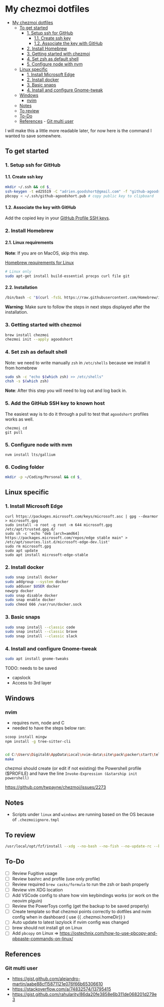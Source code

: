 # My chezmoi dotfiles

<!--toc:start-->

- [My chezmoi dotfiles](#my-chezmoi-dotfiles)
  - [To get started](#to-get-started)
    - [1. Setup ssh for GitHub](#1-setup-ssh-for-github)
      - [1.1. Create ssh key](#11-create-ssh-key)
      - [1.2. Associate the key with GitHub](#12-associate-the-key-with-github)
    - [2. Install Homebrew](#2-install-homebrew)
    - [3. Getting started with chezmoi](#3-getting-started-with-chezmoi)
    - [4. Set zsh as default shell](#4-set-zsh-as-default-shell)
    - [5. Configure node with nvm](#5-configure-node-with-nvm)
  - [Linux specific](#linux-specific)
    - [1. Install Microsoft Edge](#1-install-microsoft-edge)
    - [2. Install docker](#2-install-docker)
    - [3. Basic snaps](#3-basic-snaps)
    - [4. Install and configure Gnome-tweak](#4-install-and-configure-gnome-tweak)
  - [Windows](#windows)
    - [nvim](#nvim)
  - [Notes](#notes)
  - [To review](#to-review)
  - [To-Do](#to-do)
  - [References](#references) - [Git multi user](#git-multi-user)
  <!--toc:end-->

I will make this a little more readable later, for now here is the command I wanted to save somewhere.

## To get started

### 1. Setup ssh for GitHub

#### 1.1. Create ssh key

```sh
mkdir ~/.ssh && cd $_
ssh-keygen -t ed25519 -C "adrien.goodshort@gmail.com" -f "github-agoodshort"
pbcopy < ~/.ssh/github-agoodshort.pub # copy public key to clipboard
```

#### 1.2. Associate the key with GitHub

Add the copied key in your [GitHub Profile SSH keys](https://github.com/settings/keys).

### 2. Install Homebrew

#### 2.1. Linux requirements

**Note**: If you are on MacOS, skip this step.

[Homebrew requirements for Linux](https://docs.brew.sh/Homebrew-on-Linux#requirements)


```sh
# Linux only
sudo apt-get install build-essential procps curl file git
```

#### 2.2. Installation

```sh
/bin/bash -c "$(curl -fsSL https://raw.githubusercontent.com/Homebrew/install/HEAD/install.sh)"
```

**Warning**: Make sure to follow the steps in next steps displayed after the installation.

### 3. Getting started with chezmoi

```sh
brew install chezmoi
chezmoi init --apply agoodshort
```

### 4. Set zsh as default shell

Note: we need to write manually `zsh` in `/etc/shells` because we install it from homebrew

```sh
sudo sh -c "echo $(which zsh) >> /etc/shells"
chsh -s $(which zsh)
```

**Note**: After this step you will need to log out and log back in.

### 5. Add the GitHub SSH key to known host

The easiest way is to do it through a pull to test that `agoodshort` profiles works as well.

```
chezmoi cd
git pull
```

### 5. Configure node with nvm

```
nvm install lts/gallium
```

### 6. Coding folder

```sh
mkdir -p ~/Coding/Personal && cd $_
```

## Linux specific

### 1. Install Microsoft Edge

```
curl https://packages.microsoft.com/keys/microsoft.asc | gpg --dearmor > microsoft.gpg
sudo install -o root -g root -m 644 microsoft.gpg /etc/apt/trusted.gpg.d/
sudo sh -c 'echo "deb [arch=amd64] https://packages.microsoft.com/repos/edge stable main" > /etc/apt/sources.list.d/microsoft-edge-dev.list'
sudo rm microsoft.gpg
sudo apt update
sudo apt install microsoft-edge-stable
```

### 2. Install docker

```sh
sudo snap install docker
sudo addgroup --system docker
sudo adduser $USER docker
newgrp docker
sudo snap disable docker
sudo snap enable docker
sudo chmod 666 /var/run/docker.sock
```

### 3. Basic snaps

```sh
sudo snap install --classic code
sudo snap install --classic brave
sudo snap install --classic slack
```

### 4. Install and configure Gnome-tweak

```sh
sudo apt install gnome-tweaks
```

TODO: needs to be saved

- capslock
- Access to 3rd layer

## Windows

### nvim

- requires nvm, node and C
- needed to have the steps below ran:

```sh
scoop install mingw
npm install -g tree-sitter-cli


cd C:\Users\Digital6\AppData\Local\nvim-data\site\pack\packer\start\telescope-fzf-native.nvim
make
```

chezmoi should create (or edit if not existing) the Powershell profile ($PROFILE) and have the line `Invoke-Expression (&starship init powershell)`

https://github.com/twpayne/chezmoi/issues/2273

## Notes

- Scripts under `linux` and `windows` are running based on the OS because of `.chezmoiignore.tmpl`

## To review

```sh
/usr/local/opt/fzf/install --xdg --no-bash --no-fish --no-update-rc --key-bindings --completion
```

## To-Do

- [ ] Review Fugitive usage
- [ ] Review bashrc and profile (use only profile)
- [ ] Review required `brew casks/formula` to run the zsh or bash properly
- [ ] Review vim XDG location
- [ ] Add VSCode config to share how vim keybindings works (or work on the neovim plguin)
- [ ] Review the PowerToys config (get the backup to be saved properly)
- [ ] Create template so that chezmoi points correctly to dotfiles and nvim config when in dashboard ( use {{ .chezmoi.homeDir}} )
- [ ] Auto update to latest lazylock if nvim config was changed
- [ ] brew should not install git on Linux
- [ ] Add `pbcopy` on Linux => https://ostechnix.com/how-to-use-pbcopy-and-pbpaste-commands-on-linux/

## References

### Git multi user

- https://gist.github.com/alejandro-martin/aabe88cf15871121e076f66b65306610
- https://stackoverflow.com/a/74832574/13795415
- https://gist.github.com/rahularity/86da20fe3858e6b311de068201d279e3
